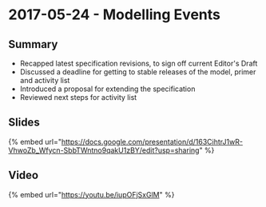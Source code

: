 # 2017-05-24 - Modelling Events

## Summary

* Recapped latest specification revisions, to sign off current Editor's Draft
* Discussed a deadline for getting to stable releases of the model, primer and activity list
* Introduced a proposal for extending the specification
* Reviewed next steps for activity list

## Slides

{% embed url="https://docs.google.com/presentation/d/163CihtrJ1wR-VhwoZb_Wfycn-SbbTWntno9qakU1zBY/edit?usp=sharing" %}

## Video

{% embed url="https://youtu.be/iupOFjSxGlM" %}

